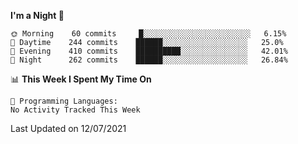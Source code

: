 <!--START_SECTION:waka-->
**I'm a Night 🦉** 

```text
🌞 Morning    60 commits     █░░░░░░░░░░░░░░░░░░░░░░░░   6.15% 
🌆 Daytime    244 commits    ██████░░░░░░░░░░░░░░░░░░░   25.0% 
🌃 Evening    410 commits    ██████████░░░░░░░░░░░░░░░   42.01% 
🌙 Night      262 commits    ██████░░░░░░░░░░░░░░░░░░░   26.84%

```


📊 **This Week I Spent My Time On** 

```text
💬 Programming Languages: 
No Activity Tracked This Week

```


 Last Updated on 12/07/2021
<!--END_SECTION:waka-->
